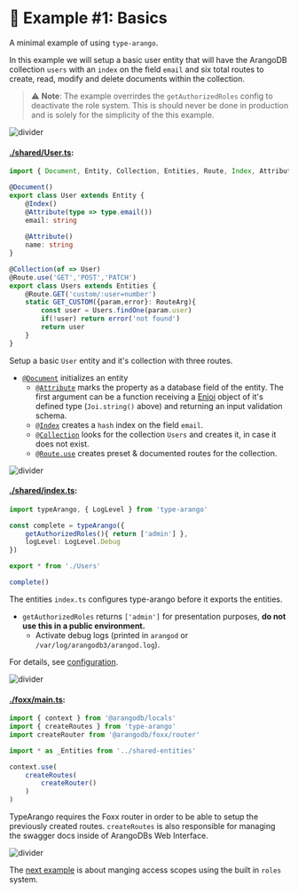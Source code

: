 # 🥑 Example #1: Basics

A minimal example of using `type-arango`.

In this example we will setup a basic user entity that will have the ArangoDB collection 
`users` with an `index` on the field `email` and six total routes to create, read, modify
and delete documents within the collection.

> ⚠ **Note**: The example overrirdes the `getAuthorizedRoles` config to deactivate
 the role system. This is should never be done in production and is solely
 for the simplicity of the this example.
 
![divider](../../assets/divider.small.png)

#### **[./shared/User.ts]()**:
```ts
import { Document, Entity, Collection, Entities, Route, Index, Attribute, RouteArgs } from 'type-arango'

@Document()
export class User extends Entity {
    @Index()
    @Attribute(type => type.email())
    email: string
    
    @Attribute()
    name: string
}

@Collection(of => User)
@Route.use('GET','POST','PATCH')
export class Users extends Entities {
    @Route.GET('custom/:user=number')
    static GET_CUSTOM({param,error}: RouteArg){
        const user = Users.findOne(param.user)
        if(!user) return error('not found')
        return user
    }
}
```

Setup a basic `User` entity and it's collection with three routes.
 
- [`@Document`](../../API.md#document) initializes an entity
  - [`@Attribute`](../../API.md#attributeschema-readers-writers) marks the property as a database field of the entity.
  The first argument can be a function receiving a [Enjoi](../../API.md#-en-hanced-joi) object of it's defined type (`Joi.string()` above) and returning an input validation schema.
  - [`@Index`](../../API.md#indextype-options) creates a `hash` index on the field `email`.
  - [`@Collection`](../../API.md#collectionofdocument-options) looks for the collection `Users` and creates it, in case it does not 
exist.
  - [`@Route.use`](../../API.md#routeusemethods-options) creates preset & documented routes for the collection.

![divider](../../assets/divider.small.png)

#### **[./shared/index.ts]()**:
```ts
import typeArango, { LogLevel } from 'type-arango'

const complete = typeArango({
	getAuthorizedRoles(){ return ['admin'] },
	logLevel: LogLevel.Debug
})

export * from './Users'

complete()
```

The entities `index.ts` configures type-arango before it exports the entities.
- `getAuthorizedRoles` returns `['admin']` for presentation purposes, **do not use this in a public environment.**
  - Activate debug logs (printed in `arangod` or `/var/log/arangodb3/arangod.log`). 

For details, see [configuration](../../API.md#-configuration).

![divider](../../assets/divider.small.png)

#### **[./foxx/main.ts]()**:
```ts
import { context } from '@arangodb/locals'
import { createRoutes } from 'type-arango'
import createRouter from '@arangodb/foxx/router'

import * as _Entities from '../shared-entities'

context.use(
    createRoutes(
        createRouter()
    )
)
```

TypeArango requires the Foxx router in order to be able to setup the
previously created routes. `createRoutes` is also responsible for managing the 
swagger docs inside of ArangoDBs Web Interface.

![divider](../../assets/divider.png)

The [next example](../2-roles) is about manging access scopes using the built in `roles` system.